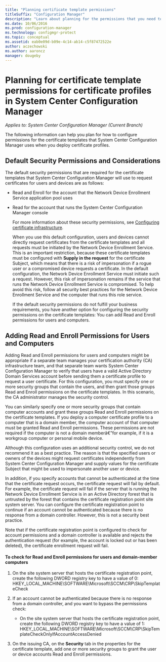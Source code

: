```yaml
---
title: "Planning certificate template permissions"
titleSuffix: "Configuration Manager"
description: "Learn about planning for the permissions that you need to configure the certificate templates that System Center Configuration Manager uses."
ms.date: 10/06/2016
ms.prod: configuration-manager
ms.technology: configmgr-protect
ms.topic: conceptual
ms.assetid: eab0e09d-b09e-4c14-ab14-c5f87472522e
author: aczechowski
ms.author: aaroncz
manager: dougeby
---
```

# Planning for certificate template permissions for certificate profiles in System Center Configuration Manager

*Applies to: System Center Configuration Manager (Current Branch)*


The following information can help you plan for how to configure permissions for the certificate templates that System Center Configuration Manager uses when you deploy certificate profiles.  

## Default Security Permissions and Considerations  
 The default security permissions that are required for the certificate templates that System Center Configuration Manager will use to request certificates for users and devices are as follows:  

- Read and Enroll for the account that the Network Device Enrollment Service application pool uses  

- Read for the account that runs the System Center Configuration Manager console  

  For more information about these security permissions, see [Configuring certificate infrastructure](../deploy-use/certificate-infrastructure.md).  

  When you use this default configuration, users and devices cannot directly request certificates from the certificate templates and all requests must be initiated by the Network Device Enrollment Service. This is an important restriction, because these certificate templates must be configured with **Supply in the request** for the certificate Subject, which means that there is a risk of impersonation if a rogue user or a compromised device requests a certificate. In the default configuration, the Network Device Enrollment Service must initiate such a request. However, this risk of impersonation remains if the service that runs the Network Device Enrollment Service is compromised. To help avoid this risk, follow all security best practices for the Network Device Enrollment Service and the computer that runs this role service.  

  If the default security permissions do not fulfill your business requirements, you have another option for configuring the security permissions on the certificate templates: You can add Read and Enroll permissions for users and computers.  

## Adding Read and Enroll Permissions for Users and Computers  
 Adding Read and Enroll permissions for users and computers might be appropriate if a separate team manages your certification authority (CA) infrastructure team, and that separate team wants System Center Configuration Manager to verify that users have a valid Active Directory Domain Services account before sending them a certificate profile to request a user certificate. For this configuration, you must specify one or more security groups that contain the users, and then grant those groups Read and Enroll permissions on the certificate templates. In this scenario, the CA administrator manages the security control.  

 You can similarly specify one or more security groups that contain computer accounts and grant these groups Read and Enroll permissions on the certificate templates. If you deploy a computer certificate profile to a computer that is a domain member, the computer account of that computer must be granted Read and Enroll permissions. These permissions are not required if the computer is not a domain memberâ€”for example, if it is a workgroup computer or personal mobile device.  

 Although this configuration uses an additional security control, we do not recommend it as a best practice. The reason is that the specified users or owners of the devices might request certificates independently from System Center Configuration Manager and supply values for the certificate Subject that might be used to impersonate another user or device.  

 In addition, if you specify accounts that cannot be authenticated at the time that the certificate request occurs, the certificate request will fail by default. For example, the certificate request will fail if the server that is running the Network Device Enrollment Service is in an Active Directory forest that is untrusted by the forest that contains the certificate registration point site system server. You can configure the certificate registration point to continue if an account cannot be authenticated because there is no response from a domain controller. However, this is not a security best practice.  

 Note that if the certificate registration point is configured to check for account permissions and a domain controller is available and rejects the authentication request (for example, the account is locked out or has been deleted), the certificate enrollment request will fail.  

#### To check for Read and Enroll permissions for users and domain-member computers  

1.  On the site system server that hosts the certificate registration point, create the following DWORD registry key to have a value of 0: HKEY_LOCAL_MACHINE\SOFTWARE\Microsoft\SCCM\CRP\SkipTemplateCheck  

2.  If an account cannot be authenticated because there is no response from a domain controller, and you want to bypass the permissions check:  

    -   On the site system server that hosts the certificate registration point, create the following DWORD registry key to have a value of 1: HKEY_LOCAL_MACHINE\SOFTWARE\Microsoft\SCCM\CRP\SkipTemplateCheckOnlyIfAccountAccessDenied  

3.  On the issuing CA, on the **Security** tab in the properties for the certificate template, add one or more security groups to grant the user or device accounts Read and Enroll permissions.  
